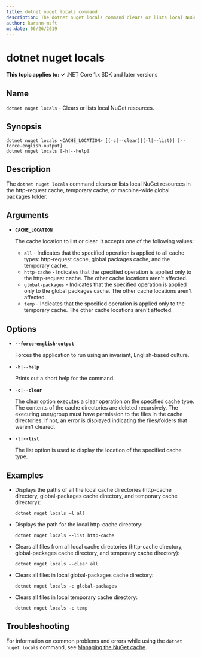 ```yaml
---
title: dotnet nuget locals command
description: The dotnet nuget locals command clears or lists local NuGet resources such as http-request cache, temporary cache, or machine-wide global packages folder.
author: karann-msft
ms.date: 06/26/2019
---
```

# dotnet nuget locals

**This topic applies to: ✓** .NET Core 1.x SDK and later versions

<!-- todo: uncomment when all CLI commands are reviewed
[!INCLUDE [topic-appliesto-net-core-all](../../../includes/topic-appliesto-net-core-all.md)]
-->

## Name

`dotnet nuget locals` - Clears or lists local NuGet resources.

## Synopsis

```
dotnet nuget locals <CACHE_LOCATION> [(-c|--clear)|(-l|--list)] [--force-english-output]
dotnet nuget locals [-h|--help]
```

## Description

The `dotnet nuget locals` command clears or lists local NuGet resources in the http-request cache, temporary cache, or machine-wide global packages folder.

## Arguments

* **`CACHE_LOCATION`**

  The cache location to list or clear. It accepts one of the following values:

  * `all` - Indicates that the specified operation is applied to all cache types: http-request cache, global packages cache, and the temporary cache.
  * `http-cache` - Indicates that the specified operation is applied only to the http-request cache. The other cache locations aren't affected.
  * `global-packages` - Indicates that the specified operation is applied only to the global packages cache. The other cache locations aren't affected.
  * `temp` - Indicates that the specified operation is applied only to the temporary cache. The other cache locations aren't affected.

## Options

* **`--force-english-output`**

  Forces the application to run using an invariant, English-based culture.

* **`-h|--help`**

  Prints out a short help for the command.

* **`-c|--clear`**

  The clear option executes a clear operation on the specified cache type. The contents of the cache directories are deleted recursively. The executing user/group must have permission to the files in the cache directories. If not, an error is displayed indicating the files/folders that weren't cleared.

* **`-l|--list`**

  The list option is used to display the location of the specified cache type.

## Examples

* Displays the paths of all the local cache directories (http-cache directory, global-packages cache directory, and temporary cache directory):

  ```console
  dotnet nuget locals –l all
  ```

* Displays the path for the local http-cache directory:

  ```console
  dotnet nuget locals --list http-cache
  ```

* Clears all files from all local cache directories (http-cache directory, global-packages cache directory, and temporary cache directory):

  ```console
  dotnet nuget locals --clear all
  ```

* Clears all files in local global-packages cache directory:

  ```console
  dotnet nuget locals -c global-packages
  ```

* Clears all files in local temporary cache directory:

  ```console
  dotnet nuget locals -c temp
  ```

## Troubleshooting

For information on common problems and errors while using the `dotnet nuget locals` command, see [Managing the NuGet cache](/nuget/consume-packages/managing-the-nuget-cache).
